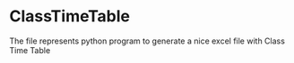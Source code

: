 # ClassTimeTable

The file represents python program to generate a nice excel file with Class Time Table
